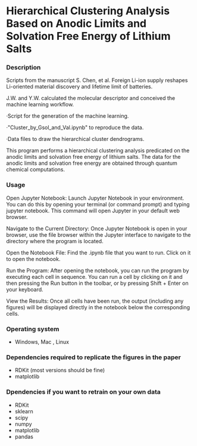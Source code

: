 # Hierarchical Clustering Analysis Based on Anodic Limits and Solvation Free Energy of Lithium Salts

### Description
Scripts from the manuscript S. Chen, et al. Foreign Li-ion supply reshapes Li-oriented material discovery and lifetime limit of batteries.

J.W. and Y.W. calculated the molecular descriptor and conceived the machine learning workflow.

·Script for the generation of the machine learning.

·"Cluster_by_Gsol_and_Val.ipynb" to reproduce the data.

·Data files to draw the hierarchical cluster dendrograms.

This program performs a hierarchical clustering analysis predicated on the anodic limits and solvation free energy of lithium salts. The data for the anodic limits and solvation free energy are obtained through quantum chemical computations.

### Usage
Open Jupyter Notebook:
Launch Jupyter Notebook in your environment. You can do this by opening your terminal (or command prompt) and typing jupyter notebook. This command will open Jupyter in your default web browser.

Navigate to the Current Directory:
Once Jupyter Notebook is open in your browser, use the file browser within the Jupyter interface to navigate to the directory where the program is located.

Open the Notebook File:
Find the .ipynb file that you want to run. Click on it to open the notebook.

Run the Program:
After opening the notebook, you can run the program by executing each cell in sequence. You can run a cell by clicking on it and then pressing the Run button in the toolbar, or by pressing Shift + Enter on your keyboard.

View the Results:
Once all cells have been run, the output (including any figures) will be displayed directly in the notebook below the corresponding cells.

### Operating system
- Windows, Mac , Linux

### Dependencies required to replicate the figures in the paper
- RDKit (most versions should be fine)
- matplotlib

### Dpendencies if you want to retrain on your own data
- RDKit
- sklearn
- scipy
- numpy
- matplotlib
- pandas
